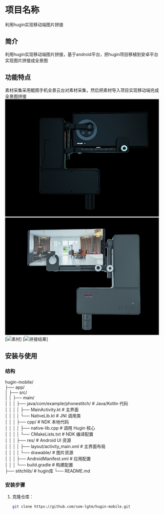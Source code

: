 # 项目名称
利用hugin实现移动端图片拼接

## 简介
利用hugin实现移动端图片拼接，基于android平台，把hugin项目移植到安卓平台实现图片拼接成全景图

## 功能特点
素材采集采用鲲图手机全景云台对素材采集，然后把素材导入项目实现移动端完成全景图拼接
[![云台](pic/1.png)](https://kuntu720.taobao.com)
[![云台](pic/2.png)](https://kuntu720.taobao.com)
[![素材](pic/imgs.png)]
[![拼接结果](pic/result.jpg)]
## 安装与使用

### 结构
hugin-mobile/  
├── app/  
│   ├── src/  
│   │   ├── main/  
│   │   │   ├── java/com/example/phonestitch/  # Java/Kotlin 代码  
│   │   │   │   ├── MainActivity.kt           # 主界面  
│   │   │   │   └── NativeLib.kt              # JNI 调用类  
│   │   │   ├── cpp/                          # NDK 本地代码  
│   │   │   │   ├── native-lib.cpp            # 调用 Hugin 核心  
│   │   │   │   └── CMakeLists.txt            # NDK 编译配置  
│   │   │   ├── res/                          # Android UI 资源  
│   │   │   │   ├── layout/activity_main.xml  # 主界面布局  
│   │   │   │   └── drawable/                 # 图片资源  
│   │   │   ├── AndroidManifest.xml           # 应用配置  
│   │   │   └── build.gradle                  # 构建配置  
├── stitchlib/                                # hugin库 
└── README.md  


### 安装步骤
1. 克隆仓库：
   ```bash
   git clone https://github.com/som-lgtm/hugin-mobile.git
